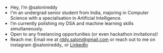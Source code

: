 - Hey, I’m @salonireddy
- I'm an undergrad senior student from India, majoring in Computer Science with a specialisation in Artificial Intelligence.
- I’m currently polishing my DSA and machine learning skills simultaneously.
- Open to any freelancing opportunities (or even hackathon invitations)!
- Reach me: Email me at rddy.saloni@gmail.com or reach out to me on instagram @salonireddy_ or [LinkedIn](https://www.linkedin.com/in/rddy-saloni/)

<!---
salonireddy/salonireddy is a ✨ special ✨ repository because its `README.md` (this file) appears on your GitHub profile.
You can click the Preview link to take a look at your changes.
--->
